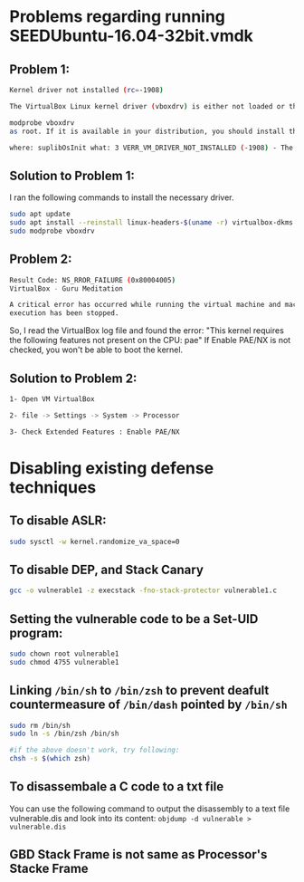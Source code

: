 # Problems regarding running SEEDUbuntu-16.04-32bit.vmdk

## Problem 1:

```bash
Kernel driver not installed (rc=-1908)

The VirtualBox Linux kernel driver (vboxdrv) is either not loaded or there is a permission problem with /dev/vboxdrv. Please install virtualbox-dkms package and load the kernel module by executing

modprobe vboxdrv
as root. If it is available in your distribution, you should install the DKMS package first. This package keeps track of Linux kernel changes and recompiles the vboxdrv kernel module if necessary.

where: suplibOsInit what: 3 VERR_VM_DRIVER_NOT_INSTALLED (-1908) - The support driver is not installed. On linux, open returned ENOENT.
```

## Solution to Problem 1:

I ran the following commands to install the necessary driver.

```bash
sudo apt update
sudo apt install --reinstall linux-headers-$(uname -r) virtualbox-dkms dkms
sudo modprobe vboxdrv
```

## Problem 2:

```bash
Result Code: NS_RROR_FAILURE (0x80004005)
VirtualBox - Guru Meditation

A critical error has occurred while running the virtual machine and machine
execution has been stopped.
```

So, I read the VirtualBox log file and found the error: "This kernel requires the following features not present on the CPU: pae"
If Enable PAE/NX is not checked, you won't be able to boot the kernel.

## Solution to Problem 2:

```bash
1- Open VM VirtualBox

2- file -> Settings -> System -> Processor

3- Check Extended Features : Enable PAE/NX
```

# Disabling existing defense techniques

## To disable ASLR:

```bash
sudo sysctl -w kernel.randomize_va_space=0
```

## To disable DEP, and Stack Canary

```bash
gcc -o vulnerable1 -z execstack -fno-stack-protector vulnerable1.c
```

## Setting the vulnerable code to be a Set-UID program:

```bash
sudo chown root vulnerable1
sudo chmod 4755 vulnerable1

```

## Linking `/bin/sh` to `/bin/zsh` to prevent deafult countermeasure of `/bin/dash` pointed by `/bin/sh`

```bash
sudo rm /bin/sh
sudo ln -s /bin/zsh /bin/sh

#if the above doesn't work, try following:
chsh -s $(which zsh)
```

## To disassembale a C code to a txt file

You can use the following command to output the disassembly to a text file vulnerable.dis and look into its content: `objdump -d vulnerable > vulnerable.dis`

## GBD Stack Frame is not same as Processor's Stacke Frame
